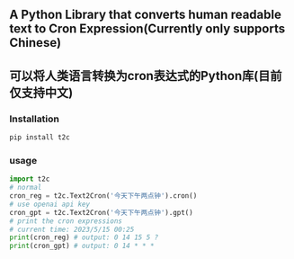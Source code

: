 ## A Python Library that converts human readable text to Cron Expression(Currently only supports Chinese)
## 可以将人类语言转换为cron表达式的Python库(目前仅支持中文)

### Installation
``` bash
pip install t2c
```

### usage
``` python
import t2c
# normal
cron_reg = t2c.Text2Cron('今天下午两点钟').cron()
# use openai api key
cron_gpt = t2c.Text2Cron('今天下午两点钟').gpt()
# print the cron expressions
# current time: 2023/5/15 00:25
print(cron_reg) # output: 0 14 15 5 ?
print(cron_gpt) # output: 0 14 * * *
```